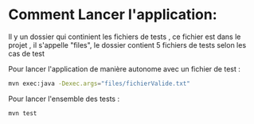 Comment Lancer l'application:
=====
Il y un dossier qui continient les fichiers de tests , ce fichier est dans le projet , il s'appelle "files", le dossier contient 5 fichiers de tests selon les cas de test

Pour lancer l'application de manière autonome avec un fichier de test :

``` sh
mvn exec:java -Dexec.args="files/fichierValide.txt"
```

Pour lancer l'ensemble des tests :

``` sh
mvn test
```


